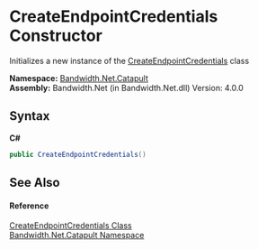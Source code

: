 ﻿# CreateEndpointCredentials Constructor 
 

Initializes a new instance of the <a href ="T_Bandwidth_Net_Catapult_CreateEndpointCredentials.md">CreateEndpointCredentials</a> class

**Namespace:**&nbsp;<a href ="N_Bandwidth_Net_Catapult.md">Bandwidth.Net.Catapult</a><br />**Assembly:**&nbsp;Bandwidth.Net (in Bandwidth.Net.dll) Version: 4.0.0

## Syntax

**C#**<br />
``` C#
public CreateEndpointCredentials()
```


## See Also


#### Reference
<a href ="T_Bandwidth_Net_Catapult_CreateEndpointCredentials.md">CreateEndpointCredentials Class</a><br /><a href ="N_Bandwidth_Net_Catapult.md">Bandwidth.Net.Catapult Namespace</a><br />